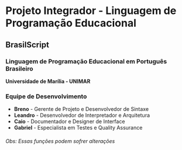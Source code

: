 
# Projeto Integrador - Linguagem de Programação Educacional

## BrasilScript
### Linguagem de Programação Educacional em Português Brasileiro

**Universidade de Marília - UNIMAR**



### Equipe de Desenvolvimento 

- **Breno** - Gerente de Projeto e Desenvolvedor de Sintaxe
- **Leandro** - Desenvolvedor de Interpretador e Arquitetura
- **Caio** - Documentador e Designer de Interface
- **Gabriel** - Especialista em Testes e Quality Assurance

<h6>Obs: Essas funções podem sofrer alterações  